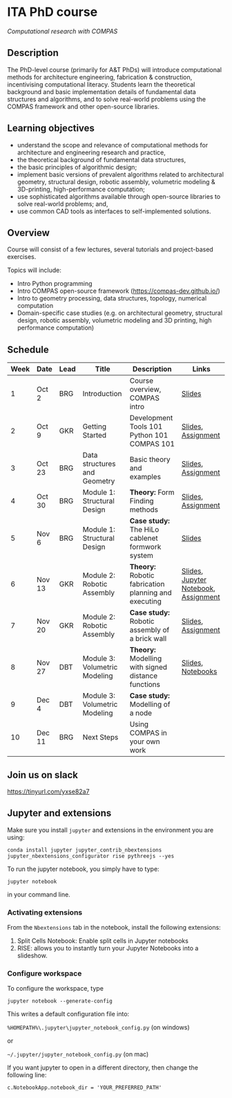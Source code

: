 # ITA PhD course

*Computational research with COMPAS*

## Description

The PhD-level course (primarily for A&T PhDs) will introduce computational methods for architecture engineering, fabrication & construction, incentivising computational literacy. Students learn the theoretical background and basic implementation details of fundamental data structures and algorithms, and to solve real-world problems using the COMPAS framework and other open-source libraries.

## Learning objectives

* understand the scope and relevance of computational methods for architecture and engineering research and practice,
* the theoretical background of fundamental data structures,
* the basic principles of algorithmic design;
* implement basic versions of prevalent algorithms related to architectural geometry, structural design, robotic assembly, volumetric modeling & 3D-printing, high-performance computation;
* use sophisticated algorithms available through open-source libraries to solve real-world problems; and,
* use common CAD tools as interfaces to self-implemented solutions.

## Overview

Course will consist of a few lectures, several tutorials and project-based exercises.

Topics will include:

* Intro Python programming
* Intro COMPAS open-source framework (https://compas-dev.github.io/)
* Intro to geometry processing, data structures, topology, numerical computation
* Domain-specific case studies (e.g. on architectural geometry, structural design, robotic assembly, volumetric modeling and 3D printing, high performance computation)

## Schedule

Week | Date | Lead | Title | Description | Links
---- | ---- | ---- | ----- | ----------- | -------
1 | Oct 2 | BRG | Introduction | Course overview, COMPAS intro | [Slides](slides/week-01_COMPAS-basics.pdf)
2 | Oct 9 | GKR | Getting Started | Development Tools 101<br>Python 101<br>COMPAS 101 | [Slides](slides/week-02_Getting_started.pdf), [Assignment](modules/module0/01_getting_started/README.md)
3 | Oct 23 | BRG | Data structures and Geometry | Basic theory and examples | [Slides](slides/week-03_Geometry-and-Data-Structures.pdf), [Assignment](modules/module0/02_datastructures_and_geometry/README.md)
4 | Oct 30 | BRG | Module 1: Structural Design | **Theory:** Form Finding methods | [Slides](slides/week-4_Structural-Design.pdf), [Assignment](modules/module1/assignments/README.md)
5 | Nov 6 | BRG | Module 1: Structural Design | **Case study:** The HiLo cablenet formwork system | [Slides](slides/week-5_Structural-Design.pdf)
6 | Nov 13 | GKR | Module 2: Robotic Assembly | **Theory:** Robotic fabrication planning and executing | [Slides](https://docs.google.com/presentation/d/1OIU3vCmwe3lkVWpI0JuJJ-GFoOq5HH8ulElPZNS_F2Y/edit?usp=sharing), [Jupyter Notebook](modules/module2/Frame%20and%20Transformation.ipynb), [Assignment](modules/module2/assignments/session1.md)
7 | Nov 20 | GKR | Module 2: Robotic Assembly | **Case study:** Robotic assembly of a brick wall | [Slides](https://docs.google.com/presentation/d/1S29aMP9h4nRvQCdr1jGvp0L4YQCc8q0_irpHb9p9kos/edit?usp=sharing), [Assignment](modules/module2/assignments/session2.md)
8 | Nov 27 | DBT | Module 3: Volumetric Modeling | **Theory:** Modelling with signed distance functions | [Slides](slides/week-08_VolumetricModelling.pdf), [Notebooks](modules/module3/week1)
9 | Dec 4 | DBT | Module 3: Volumetric Modeling | **Case study:** Modelling of a node
10 | Dec 11 | BRG | Next Steps | Using COMPAS in your own work

## Join us on slack

https://tinyurl.com/yxse82a7

## Jupyter and extensions

Make sure you install `jupyter` and extensions in the environment you are using:

    conda install jupyter jupyter_contrib_nbextensions jupyter_nbextensions_configurator rise pythreejs --yes

To run the jupyter notebook, you simply have to type:

    jupyter notebook

in your command line.

### Activating extensions

From the `Nbextensions` tab in the notebook, install the following extensions:

1. Split Cells Notebook: Enable split cells in Jupyter notebooks
2. RISE: allows you to instantly turn your Jupyter Notebooks into a slideshow.

### Configure workspace

To configure the workspace, type

    jupyter notebook --generate-config

This writes a default configuration file into:

`%HOMEPATH%\.jupyter\jupyter_notebook_config.py` (on windows)

or

`~/.jupyter/jupyter_notebook_config.py` (on mac)

If you want jupyter to open in a different directory, then change the following line:

    c.NotebookApp.notebook_dir = 'YOUR_PREFERRED_PATH'
